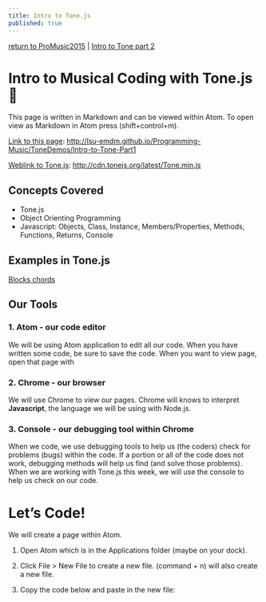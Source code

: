 ```yaml
---
title: Intro to Tone.js
published: true
---
```







[return to ProMusic2015](/ProMusic2015) | [Intro to Tone part 2](Intro-to-Tone-Part2)

# Intro to Musical Coding with Tone.js :musical_note:
This page is written in Markdown and can be viewed within Atom. To open view as Markdown in Atom press (shift+control+m).

[Link to this page](http://lsu-emdm.github.io/Programming-Music/ToneDemos/Intro-to-Tone-Part1): http://lsu-emdm.github.io/Programming-Music/ToneDemos/Intro-to-Tone-Part1

[Weblink to Tone.js](http://cdn.tonejs.org/latest/Tone.min.js): http://cdn.tonejs.org/latest/Tone.min.js


## Concepts Covered
- Tone.js
- Object Orienting Programming
- Javascript: Objects, Class, Instance, Members/Properties, Methods, Functions, Returns, Console

## Examples in Tone.js
[Blocks chords](htt://somewhere.com)

## Our Tools

### 1.	Atom - our code editor
We will be using Atom application to edit all our code.
When you have written some code, be sure to save the code.
When you want to view page, open that page with

### 2.	Chrome - our browser
We will use Chrome to view our pages. Chrome will knows to interpret **Javascript**, the language we will be using with Node.js.

### 3.	Console - our debugging tool within Chrome
When we code, we use debugging tools to help us (the coders) check for problems (bugs) within the code. If a portion or all of the code does not work, debugging methods will help us find (and solve those problems). When we are working with Tone.js this week, we will use the console to help us check on our code.

# Let’s Code!
We will create a page within Atom.
1. Open Atom which is in the Applications folder (maybe on your dock).
2. Click File > New File to create a new file. (command + n) will also create a new file.
3. Copy the code below and paste in the new file: 

    <html>
      <head>
              <title>ConsoleTest</title>
              <script type="text/javascript" src="http://cdn.tonejs.org/latest/Tone.min.js"></script>
          </head>
          <body>
              <script id="ToneCode" type="text/javascript">
      
              <!-- Your awesome code go here! >
      
              // More awesome code!
      
              </script>
      </body>
    </html>
    

4. Save the file.
5. Open the file in Chrome.
6. What do you see? What do you hear?

----

**Let’s add a console log message to ourselves**.

1. Add the line of code below inside the `<script> </script>` brackets. When we work with **Javascript** and **Tone.js**, almost all the code we use will be inside the `<script> </script>` brackets.

		console.log("Hello World");

2. Save the file and reopen it Chrome.

	What do you see? Anything?

3. Open our javascript console by hitting (**option + shift + j**). A smaller window should open on your browser. If you are using Safari (**option + shift + c**) will open the console.

	You should be able to see the words 'Hello World' just as we typed out in code.

	You have just created a message to yourself through the console. There will be times where you want to test a certain aspect of your code (maybe checking the time, or the value of a certain variable, or which section of music you might be in)-- you will do this separate from the user interface which you design in **BRAID**.

-----

**Now, let's create some code and look for a message in the console**

## Create a variable
A variable piece of data we want to use. A variable could be a value or name. As the word 'variable' suggests, the information assigned to it can change.

Let's create a variable and **assign** something to it. Type out the lines below and be sure to capitalize the certain letters.

    var myName;
    var myName = "Nick";
    var myNeighborsName;
    myNeighborsName = "Danny";

We've created two variables `myName` and `myNeighborsName`. Now, let's tell the browser's console to print those names. Add the following text:

    console.log(myName);
    console.log(myNeighborsName);

What do you think will appear in the console? Did you notice we removed the "quotation marks" when we are calling a variable?

What happens when we use `console.log(myNeighborsName, myName);`   ?

**EXPERIMENT ON YOUR OWN**: ( *3 minute exercise* )

Create a new message to yourself. Experiment with these ideas below:

- Try different variables.
- How can be reduce the number of lines of code but still achieve the same outcome?
- Try solving a math equation:

1)

    var addend1 = 20;
    var addend2 = 10;
    var solution = addend1 + addend2;
    console.log(solution);

- Try using different values or a different math operation (subtraction or multiplication).
- Try purposely calling a variable you didn't create. What does console tell you?
